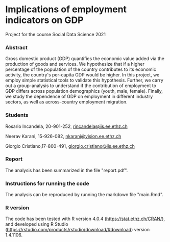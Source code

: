 # Implications of employment indicators on GDP
Project for the course Social Data Science 2021

### Abstract
Gross domestic product (GDP) quantifies the economic value added via the production of goods and services. We hypothesize that if a higher percentage of the population of the country contributes to its economic activity, the country's per-capita GDP would be higher. In this project, we employ simple statistical tools to validate this hypothesis. Further, we carry out a group-analysis to understand if the contribution of employment to GDP differs across population demographics (youth, male, female). Finally, we study the dependence of GDP on employment in different industry sectors, as well as across-country employment migration.

### Students
Rosario Incandela, 20-901-252, rincandela@iis.ee.ethz.ch

Neerav Karani, 15-926-082, nkarani@vision.ee.ethz.ch

Giorgio Cristiano,17-800-491, giorgio.cristiano@iis.ee.ethz.ch

### Report
The analysis has been summarized in the file "report.pdf". 

### Instructions for running the code
The analysis can be reproduced by running the markdown file "main.Rmd".

### R version
The code has been tested with R version 4.0.4 (https://stat.ethz.ch/CRAN/), and developed using R Studio (https://rstudio.com/products/rstudio/download/#download) version 1.4.1106.

